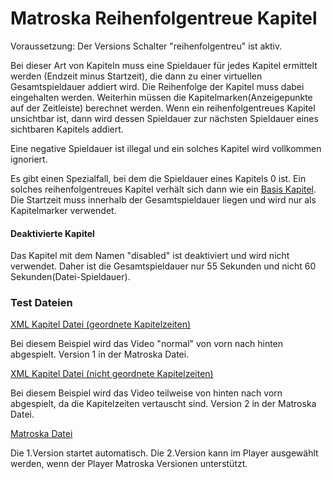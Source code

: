 # Matroska Reihenfolgentreue Kapitel
Voraussetzung: Der Versions Schalter "reihenfolgentreu" ist aktiv.

Bei dieser Art von Kapiteln muss eine Spieldauer für jedes Kapitel ermittelt werden (Endzeit minus Startzeit), die dann zu einer virtuellen Gesamtspieldauer addiert wird. Die Reihenfolge der Kapitel muss dabei eingehalten werden. Weiterhin müssen die Kapitelmarken(Anzeigepunkte auf der Zeitleiste) berechnet werden. Wenn ein reihenfolgentreues Kapitel unsichtbar ist, dann wird dessen Spieldauer zur nächsten Spieldauer eines sichtbaren Kapitels addiert.

Eine negative Spieldauer ist illegal und ein solches Kapitel wird vollkommen ignoriert.

Es gibt einen Spezialfall, bei dem die Spieldauer eines Kapitels 0 ist. Ein solches reihenfolgentreues Kapitel verhält sich dann wie ein [Basis Kapitel](BasicChapters_ger.md). Die Startzeit muss innerhalb der Gesamtspieldauer liegen und wird nur als Kapitelmarker verwendet.

#### Deaktivierte Kapitel
Das Kapitel mit dem Namen "disabled" ist deaktiviert und wird nicht verwendet. Daher ist die Gesamtspieldauer nur 55 Sekunden und nicht 60 Sekunden(Datei-Spieldauer).

### Test Dateien
[XML Kapitel Datei (geordnete Kapitelzeiten)](https://github.com/hubblec4/Matroska-Playback/blob/master/files/OrderedChapters/OrderedChapters_ordered.xml)

Bei diesem Beispiel wird das Video "normal" von vorn nach hinten abgespielt. Version 1 in der Matroska Datei.

[XML Kapitel Datei (nicht geordnete Kapitelzeiten)](https://github.com/hubblec4/Matroska-Playback/blob/master/files/OrderedChapters/OrderedChapters_unordered.xml)

Bei diesem Beispiel wird das Video teilweise von hinten nach vorn abgespielt, da die Kapitelzeiten vertauscht sind. Version 2 in der Matroska Datei.

[Matroska Datei](https://github.com/hubblec4/Matroska-Playback/blob/master/files/OrderedChapters/OrderedChapters.mkv)

Die 1.Version startet automatisch. Die 2.Version kann im Player ausgewählt werden, wenn der Player Matroska Versionen unterstützt.